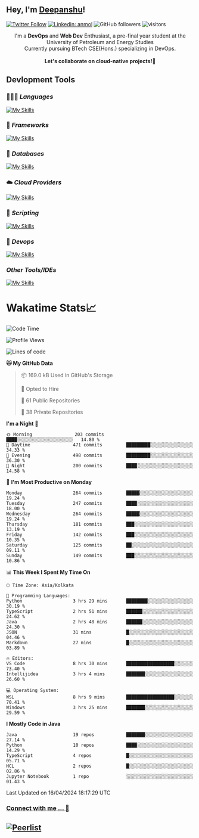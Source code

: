 ## Hey, I'm [Deepanshu](https://bio.link/deepanshgk)!

[![Twitter Follow](https://img.shields.io/twitter/follow/deepanshuurawat?label=Follow)](https://twitter.com/intent/follow?screen_name=deepanshuurawat)
[![Linkedin: anmol](https://img.shields.io/badge/-deepanshu-blue?style=flat-square&logo=Linkedin&logoColor=white&link=https://www.linkedin.com/in/deepanshu-rawat6/)](https://www.linkedin.com/in/deepanshu-rawat6/)
![GitHub followers](https://img.shields.io/github/followers/deepanshu-rawat6?label=Follow&style=social)
![visitors](https://visitor-badge.laobi.icu/badge?page_id=deepanshu-rawat6.deepanshu-rawat6)


<div align="center">
I'm a <b>DevOps</b> and <b>Web Dev</b> Enthusiast, a pre-final year student at the University of Petroleum and Energy Studies <br> Currently pursuing BTech CSE(Hons.) specializing in DevOps.
</div>

<br>

<div align="center">
 <b>Let's collaborate on cloud-native projects!🚀</b>
</div>

## **Devlopment Tools**

### 🧑🏻‍💻 *Languages*
[![My Skills](https://skillicons.dev/icons?i=go,java,py,js,ts,html,css&theme=dark)](https://skillicons.dev)

### 🔎 *Frameworks*
[![My Skills](https://skillicons.dev/icons?i=nodejs,express&theme=dark)](https://skillicons.dev)

### 🛅 *Databases*
[![My Skills](https://skillicons.dev/icons?i=mysql,mongodb,postgres,prisma&theme=dark)](https://skillicons.dev)

### ☁️ *Cloud Providers*
[![My Skills](https://skillicons.dev/icons?i=aws,netlify&theme=dark)](https://skillicons.dev)

### 📜 *Scripting*
[![My Skills](https://skillicons.dev/icons?i=bash&theme=dark)](https://skillicons.dev)

### 👀 *Devops*
[![My Skills](https://skillicons.dev/icons?i=docker,kubernetes,githubactions,jenkins,grafana,prometheus&theme=dark)](https://skillicons.dev)

### *Other Tools/IDEs*
[![My Skills](https://skillicons.dev/icons?i=git,github,vscode,idea,maven&theme=dark)](https://skillicons.dev)

# Wakatime Stats📈

<!--START_SECTION:waka-->
![Code Time](http://img.shields.io/badge/Code%20Time-290%20hrs%2029%20mins-blue)

![Profile Views](http://img.shields.io/badge/Profile%20Views-11-blue)

![Lines of code](https://img.shields.io/badge/From%20Hello%20World%20I%27ve%20Written-639.8%20thousand%20lines%20of%20code-blue)

**🐱 My GitHub Data** 

> 📦 169.0 kB Used in GitHub's Storage 
 > 
> 💼 Opted to Hire
 > 
> 📜 61 Public Repositories 
 > 
> 🔑 38 Private Repositories 
 > 
**I'm a Night 🦉** 

```text
🌞 Morning                203 commits         ████░░░░░░░░░░░░░░░░░░░░░   14.80 % 
🌆 Daytime                471 commits         █████████░░░░░░░░░░░░░░░░   34.33 % 
🌃 Evening                498 commits         █████████░░░░░░░░░░░░░░░░   36.30 % 
🌙 Night                  200 commits         ████░░░░░░░░░░░░░░░░░░░░░   14.58 % 
```
📅 **I'm Most Productive on Monday** 

```text
Monday                   264 commits         █████░░░░░░░░░░░░░░░░░░░░   19.24 % 
Tuesday                  247 commits         ████░░░░░░░░░░░░░░░░░░░░░   18.00 % 
Wednesday                264 commits         █████░░░░░░░░░░░░░░░░░░░░   19.24 % 
Thursday                 181 commits         ███░░░░░░░░░░░░░░░░░░░░░░   13.19 % 
Friday                   142 commits         ███░░░░░░░░░░░░░░░░░░░░░░   10.35 % 
Saturday                 125 commits         ██░░░░░░░░░░░░░░░░░░░░░░░   09.11 % 
Sunday                   149 commits         ███░░░░░░░░░░░░░░░░░░░░░░   10.86 % 
```


📊 **This Week I Spent My Time On** 

```text
🕑︎ Time Zone: Asia/Kolkata

💬 Programming Languages: 
Python                   3 hrs 29 mins       ████████░░░░░░░░░░░░░░░░░   30.19 % 
TypeScript               2 hrs 51 mins       ██████░░░░░░░░░░░░░░░░░░░   24.62 % 
Java                     2 hrs 48 mins       ██████░░░░░░░░░░░░░░░░░░░   24.30 % 
JSON                     31 mins             █░░░░░░░░░░░░░░░░░░░░░░░░   04.46 % 
Markdown                 27 mins             █░░░░░░░░░░░░░░░░░░░░░░░░   03.89 % 

🔥 Editors: 
VS Code                  8 hrs 30 mins       ██████████████████░░░░░░░   73.40 % 
Intellijidea             3 hrs 4 mins        ███████░░░░░░░░░░░░░░░░░░   26.60 % 

💻 Operating System: 
WSL                      8 hrs 9 mins        ██████████████████░░░░░░░   70.41 % 
Windows                  3 hrs 25 mins       ███████░░░░░░░░░░░░░░░░░░   29.59 % 
```

**I Mostly Code in Java** 

```text
Java                     19 repos            ███████░░░░░░░░░░░░░░░░░░   27.14 % 
Python                   10 repos            ████░░░░░░░░░░░░░░░░░░░░░   14.29 % 
TypeScript               4 repos             █░░░░░░░░░░░░░░░░░░░░░░░░   05.71 % 
HCL                      2 repos             █░░░░░░░░░░░░░░░░░░░░░░░░   02.86 % 
Jupyter Notebook         1 repo              ░░░░░░░░░░░░░░░░░░░░░░░░░   01.43 % 
```




 Last Updated on 16/04/2024 18:17:29 UTC
<!--END_SECTION:waka-->



### [Connect with me ... 💬](https://bio.link/deepanshgk) 
[![Peerlist](https://github-readme-badge.peerlist.io/api/deepanshurawat6?style=social)](https://peerlist.io/deepanshurawat6) 
---

<!--- 
![Snake animation](https://github.com/deepanshu-rawat6/deepanshu-rawat6/blob/output/github-contribution-grid-snake.svg)
---
--->

<!--- 
[![@deepanshurawat6's Holopin board](https://holopin.io/api/user/board?user=deepanshurawat6)](https://holopin.io/@deepanshurawat6)
---
--->
